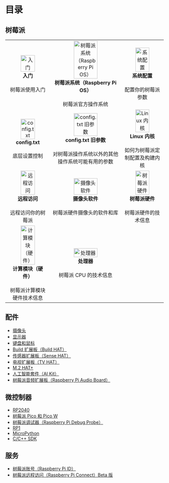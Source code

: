 # 目录

## 树莓派

| | | |
|:---:|:---:|:---:|
|  <a href="shu-mei-pai/ru-men.md"><img style="width:60%;" src="https://www.raspberrypi.com/documentation/images/full-sized/Getting-Started.png" alt="入门" /></a> <br>**入门** <br> <br>树莓派使用入门|<a href="shu-mei-pai/raspberry-pi-os.md"><img style="width:60%;" src="https://www.raspberrypi.com/documentation/images/full-sized/Raspberry-Pi-OS.png" alt="树莓派系统（Raspberry Pi OS）" /></a><br>**树莓派系统（Raspberry Pi OS）** <br> <br>树莓派官方操作系统| <a href="shu-mei-pai/xi-tong-pei-zhi.md"><img style="width:60%;" src="https://www.raspberrypi.com/documentation/images/full-sized/Configuration.png" alt="系统配置" /></a> <br>**系统配置** <br> <br>配置你的树莓派参数|
| <a href="shu-mei-pai/config.txt.md"><img style="width:60%;" src="https://www.raspberrypi.com/documentation/images/full-sized/Getting-Started.png" alt="config.txt" /></a> <br>**config.txt** <br> <br>底层设置控制 | <a href="shu-mei-pai/config.txt.md"><img style="width:60%;" src="https://www.raspberrypi.com/documentation/images/full-sized/Getting-Started.png" alt="config.txt 旧参数" /></a> <br>**config.txt 旧参数** <br> <br>对树莓派操作系统以外的其他操作系统可能有用的参数|  <a href="shu-mei-pai/linux-nei-he.md"><img style="width:60%;" src="https://www.raspberrypi.com/documentation/images/full-sized/Linux-Kernel.png" alt="Linux 内核" /></a> <br>**Linux 内核** <br> <br>如何为树莓派定制配置及构建内核|
| <a href="shu-mei-pai/yuan-cheng-fang-wen.md"><img style="width:60%;" src="https://www.raspberrypi.com/documentation/images/full-sized/Remote-Access.png" alt="远程访问" /></a> <br>**远程访问** <br> <br>远程访问你的树莓派 | <a href="shu-mei-pai/yuan-cheng-fang-wen.md"><img style="width:60%;" src="https://www.raspberrypi.com/documentation/images/full-sized/Camera.png" alt="摄像头软件" /></a> <br>**摄像头软件** <br> <br>树莓派硬件摄像头的软件和库|<a href="shu-mei-pai/shu-mei-pai-ying-jian.md"><img style="width:60%;" src="https://www.raspberrypi.com/documentation/images/full-sized/Raspberry-Pi-Hardware.png" alt="树莓派硬件" /></a> <br>**树莓派硬件** <br> <br>树莓派硬件的技术信息 |
| <a href="shu-mei-pai/shu-mei-pai-ying-jian.md"><img style="width:60%;" src="https://www.raspberrypi.com/documentation/images/full-sized/Compute-Module-Hardware.png" alt="计算模块（硬件）" /></a> <br>**计算模块（硬件）** <br> <br>树莓派计算模块硬件技术信息 |<a href="shu-mei-pai/shu-mei-pai-ying-jian.md"><img style="width:60%;" src="https://www.raspberrypi.com/documentation/images/full-sized/Processors.png" alt="处理器" /></a> <br>**处理器** <br> <br>树莓派 CPU 的技术信息  | |


## 配件

* [摄像头](pei-jian/she-xiang-tou.md)
* [显示器](pei-jian/xian-shi-qi.md)
* [键盘和鼠标](pei-jian/jian-pan-he-shu-biao.md)
* [Build 扩展板（Build HAT）](pei-jian/build-hat.md)
* [传感器扩展板（Sense HAT）](pei-jian/chuan-gan-qi-kuo-zhan-ban-sense-hat.md)
* [电视扩展板（TV HAT）](pei-jian/dian-shi-kuo-zhan-ban-tv-hat.md)
* [M.2 HAT+](pei-jian/m.2-hat+.md)
* [人工智能套件（AI Kit）](pei-jian/ren-gong-zhi-neng-tao-jian-ai-kit.md)
* [树莓派音频扩展板（Raspberry Pi Audio Board）](pei-jian/shu-mei-pai-yin-pin-kuo-zhan-ban-raspberry-pi-audio-board.md)

## 微控制器

* [RP2040](wei-kong-zhi-qi/rp2040.md)
* [树莓派 Pico 和 Pico W](wei-kong-zhi-qi/shu-mei-pai-pico-he-pico-w.md)
* [树莓派调试器（Raspberry Pi Debug Probe）](wei-kong-zhi-qi/shu-mei-pai-tiao-shi-tao-jian-raspberry-pi-debug-probe.md)
* [RP1](wei-kong-zhi-qi/rp1.md)
* [MicroPython](wei-kong-zhi-qi/micropython.md)
* [C/C++ SDK](wei-kong-zhi-qi/c-c++-sdk.md)

## 服务

* [树莓派账号（Raspberry Pi ID）](fu-wu/shu-mei-pai-zhang-hao-raspberry-pi-id.md)
* [树莓派远程访问（Raspberry Pi Connect）Beta 版](fu-wu/shu-mei-pai-yuan-cheng-fang-wen-raspberry-pi-connect.md)

